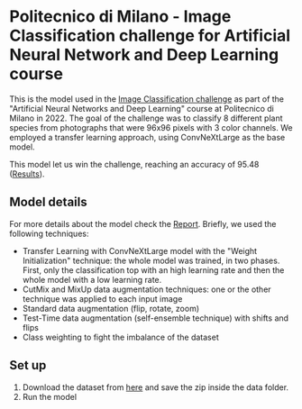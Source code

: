 # Politecnico di Milano - Image Classification challenge for Artificial Neural Network and Deep Learning course


This is the model used in the [Image Classification challenge](https://codalab.lisn.upsaclay.fr/competitions/8522
) as part of the "Artificial Neural Networks and Deep Learning" course at Politecnico di Milano in 2022.
The goal of the challenge was to classify 8 different plant species from photographs that were 96x96 pixels with 3 color channels. We employed a transfer learning approach, using ConvNeXtLarge as the base model.

This model let us win the challenge, reaching an accuracy of 95.48 ([Results](https://codalab.lisn.upsaclay.fr/competitions/8522#results)).

## Model details

For more details about the model check the [Report](https://github.com/Cavalli98/AN2DL_Challenge_ImageClassification/blob/main/report/Report.pdf). Briefly, we used the following techniques:
* Transfer Learning with ConvNeXtLarge model with the "Weight Initialization" technique: the whole model was trained, in two phases. First, only the classification top with an high learning rate and then the whole model with a low learning rate.
* CutMix and MixUp data augmentation techniques: one or the other technique was applied to each input image
* Standard data augmentation (flip, rotate, zoom)
* Test-Time data augmentation (self-ensemble technique) with shifts and flips
* Class weighting to fight the imbalance of the dataset

## Set up
1. Download the dataset from [here](https://drive.google.com/file/d/1uaK_kzFDFelW9z4Voceb5jiX-MdR-4Fa/view) and save the zip inside the data folder.
2. Run the model
